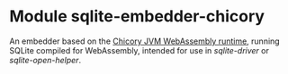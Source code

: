 # Module sqlite-embedder-chicory

An embedder based on the [Chicory JVM WebAssembly runtime], running SQLite compiled for WebAssembly, intended for use in *sqlite-driver* or *sqlite-open-helper*.

[Chicory JVM WebAssembly runtime]: https://github.com/dylibso/chicory
